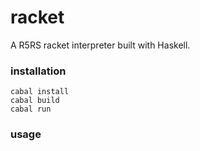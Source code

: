 # racket
A R5RS racket interpreter built with Haskell.

### installation
```
cabal install
cabal build
cabal run
```

### usage

 
